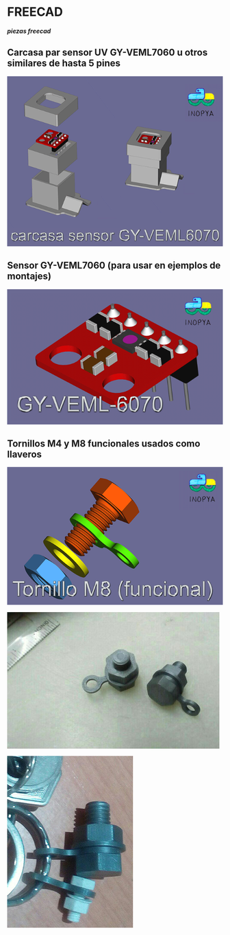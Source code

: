 # FREECAD
***piezas freecad***

## Carcasa par sensor UV GY-VEML7060 u otros similares de hasta 5 pines

![](./imagenes-mini/carcasa-GY-VEML7060-mini.png)

## Sensor GY-VEML7060 (para usar en ejemplos de montajes)
![](./imagenes-mini/gy-veml6070-mini.png)

## Tornillos M4 y M8 funcionales usados como llaveros

![](./imagenes-mini/llavero-m8-mini.png)

![](./imagenes-mini/llavero-print.jpg)

![](./imagenes-mini/llavero-uso.jpg)
